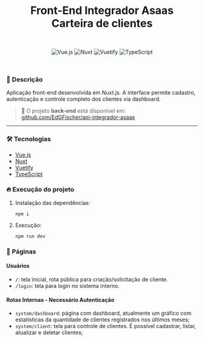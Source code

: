 

<h1 align="center">
   Front-End Integrador Asaas
  <br>
  Carteira de clientes
</h1>

<br>

<p align="center">
  <img
    src="https://img.shields.io/badge/vue.js-42b883?style=for-the-badge&logo=vue.js&logoColor=white"
    alt="Vue.js"
  >
  <img
    src="https://img.shields.io/badge/nuxt-00DC82?style=for-the-badge&logo=nuxt.js&logoColor=white"
    alt="Nuxt"
  >
  <img
    src="https://img.shields.io/badge/vuetify-1867C0?style=for-the-badge&logo=vuetify&logoColor=white"
    alt="Vuetify"
  >
  <img
    src="https://img.shields.io/badge/typescript-%23007ACC.svg?style=for-the-badge&logo=typescript&logoColor=white"
    alt="TypeScript"
  >
</p>

<br>

### 📝 Descrição

Aplicação front-end desenvolvida em Nuxt.js. A interface permite cadastro, autenticação e controle completo dos clientes via dashboard.

> 🔗 O projeto **back-end** está disponível em: [github.com/EdGFischer/api-integrador-asaas](https://github.com/EdGFischer/api-integrador-asaas)

---

### :hammer_and_wrench: Tecnologias
- [Vue.js](https://vuejs.org/)
- [Nuxt](https://nuxt.com/)
- [Vuetify](https://vuetifyjs.com/)
- [TypeScript](https://www.typescriptlang.org/)

### :fire: Execução do projeto
  1. Instalação das dependências:
     ```
     npm i 
     ```
  2. Execução:
     ```
     npm run dev
     ```

### :link: Páginas
#### Usuários
  - `/`: tela inicial, rota pública para criação/solicitação de cliente.
  - `/login`: tela para login no sistema interno.
    

#### Rotas Internas - Necessário Autenticação
  - `system/dashboard`: página com dashboard, atualmente um gráfico com estatísticas da quantidade de clientes registrados nos últimos meses;
  - `system/client`: tela para controle de clientes. É possível cadastrar, listar, atualizar e deletar clientes;
    
   
